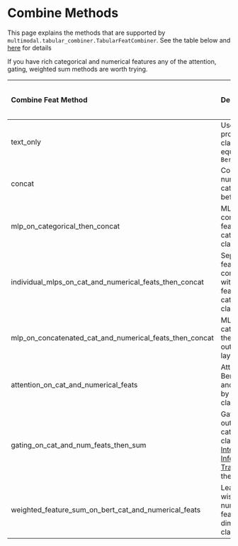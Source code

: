 # Combine Methods

This page explains the methods that are supported by `multimodal.tabular_combiner.TabularFeatCombiner`.
See the table below and [here](https://docs.google.com/document/d/1rmsUeg1QnWed-M8VwD9Vwt6FvlAsarnS7eWWnD8nH4Y/edit) for details

If you have rich categorical and numerical features any of the attention, gating, weighted sum methods are worth trying. 

| Combine Feat Method | Description | requires both cat and num features | 
|:--------------|:-------------------|:-------|
| text_only | Uses just the text columns as processed by Bert before final classifier layer(s). Essentially equivalent to HuggingFace's `BertForSequenceClassification` |  False | 
| concat | Concatenate Bert output, numerical feats, and categorical feats all at once before final classifier layer(s) | False |
| mlp_on_categorical_then_concat | MLP on categorical feats then concat bert output, numerical feats, and processed categorical feats before final classifier layer(s) | False (Requires cat feats)
| individual_mlps_on_cat_and_numerical_feats_then_concat | Separate MLPs on categorical feats and numerical feats then concatenation of Bert output, with processed numerical feats, and processed categorical feats before final classifier layer(s). | False
| mlp_on_concatenated_cat_and_numerical_feats_then_concat | MLP on concatenated categorical and numerical feat then concatenated with Bert output before final classifier layer(s) | True
| attention_on_cat_and_numerical_feats | Attention based summation of Bert outputs, numerical feats, and categorical feats queried by bert outputs before final classifier layer(s). | False
| gating_on_cat_and_num_feats_then_sum | Gated summation of bert outputs, numerical feats, and categorical feats before final classifier layer(s). Inspired by [Integrating Multimodal Information in Large Pretrained Transformers](https://www.aclweb.org/anthology/2020.acl-main.214.pdf) which performs the mechanism for each token. | False
| weighted_feature_sum_on_bert_cat_and_numerical_feats | Learnable weighted feature-wise sum of Bert outputs, numerical feats and categorical feats for each feature dimension before final classifier layer(s) | False

